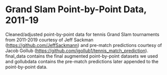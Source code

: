 # Grand Slam Point-by-Point Data, 2011-19

Cleaned/adjusted point-by-point data for tennis Grand Slam tournaments from 2011-2019 courtesy of Jeff Sackman (https://github.com/JeffSackmann) and pre-match predictions courtesy of Jacob Gollub (https://github.com/jgollub1/tennis_match_prediction). final_data contains the final augmented point-by-point datasets we used and gollubdata contains the pre-match predictions later appended to the point-by-point data.
